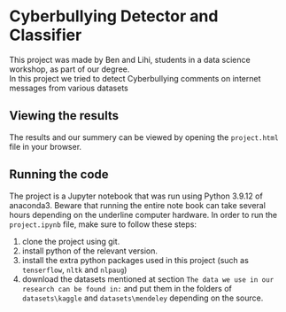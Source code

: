 ﻿# Cyberbullying Detector and Classifier
 This project was made by Ben and Lihi, students in a data science workshop, as part of our degree.  
 In this project we tried to detect Cyberbullying comments on internet messages from various datasets
 
 ## Viewing the results
 The results and our summery can be viewed by opening the `project.html` file in your browser.
 
 ## Running the code
 The project is a Jupyter notebook that was run using Python 3.9.12 of anaconda3.
 Beware that running the entire note book can take several hours depending on the underline computer hardware.
 In order to run the `project.ipynb` file, make sure to follow these steps:
 1. clone the project using git.
 2. install python of the relevant version.
 3. install the extra python packages used in this project (such as `tenserflow`, `nltk` and `nlpaug`)
 4. download the datasets mentioned at section `The data we use in our research can be found in:` and put them in the folders of `datasets\kaggle` and `datasets\mendeley` depending on the source.
 
 
